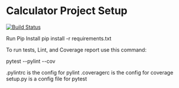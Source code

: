# Calculator Project Setup
[![Build Status](https://app.travis-ci.com/DikshaAGowda/Calculator.svg?branch=master)](https://app.travis-ci.com/DikshaAGowda/Calculator)

Run Pip Install
pip install -r requirements.txt

To run tests, Lint, and Coverage report use this command:

pytest  --pylint --cov

.pylintrc is the config for pylint
.coveragerc is the config for coverage
setup.py is a config file for pytest
